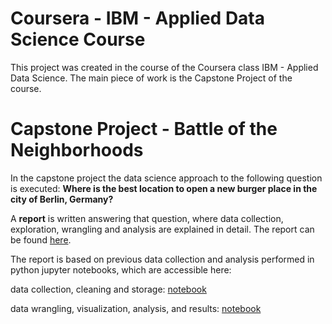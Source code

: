 # Coursera - IBM - Applied Data Science Course
This project was created in the course of the Coursera class IBM - Applied Data Science. 
The main piece of work is the Capstone Project of the course. 

# Capstone Project - Battle of the Neighborhoods
In the capstone project the data science approach to the following question is executed:
**Where is the best location to open a new burger place in the city of Berlin, Germany?**

A **report** is written answering that question, where data collection, exploration, wrangling and analysis are explained in detail. The report can be found [here](https://github.com/jasonski/IBMAppliedDataScienceCapstone/blob/master/BJB_fullreport.md).

The report is based on previous data collection and analysis performed in python jupyter notebooks, which are accessible here:

data collection, cleaning and storage: [notebook](https://nbviewer.jupyter.org/github/jasonski/IBMAppliedDataScienceCapstone/blob/master/CapstoneProjectBJB_Part1.ipynb)

data wrangling, visualization, analysis, and results: [notebook](https://nbviewer.jupyter.org/github/jasonski/IBMAppliedDataScienceCapstone/blob/master/CapstoneProjectBJB_Part2.ipynb)


